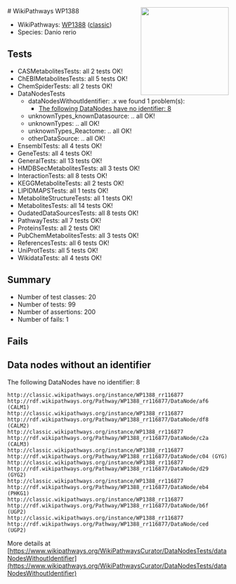 <img style="float: right; width: 200px" src="https://upload.wikimedia.org/wikipedia/commons/thumb/8/83/Wplogo_with_text_500.png/640px-Wplogo_with_text_500.png" />
# WikiPathways WP1388

* WikiPathways: [WP1388](https://wikipathways.org/pathways/WP1388) ([classic](https://classic.wikipathways.org/instance/WP1388))
* Species: Danio rerio
## Tests
* CASMetabolitesTests: all 2 tests OK!
* ChEBIMetabolitesTests: all 5 tests OK!
* ChemSpiderTests: all 2 tests OK!
* DataNodesTests
    * dataNodesWithoutIdentifier: .x we found 1 problem(s):
        * [The following DataNodes have no identifier: 8](#d2d32fa7)
    * unknownTypes_knownDatasource: .. all OK!
    * unknownTypes: .. all OK!
    * unknownTypes_Reactome: .. all OK!
    * otherDataSource: .. all OK!
* EnsemblTests: all 4 tests OK!
* GeneTests: all 4 tests OK!
* GeneralTests: all 13 tests OK!
* HMDBSecMetabolitesTests: all 3 tests OK!
* InteractionTests: all 8 tests OK!
* KEGGMetaboliteTests: all 2 tests OK!
* LIPIDMAPSTests: all 1 tests OK!
* MetaboliteStructureTests: all 1 tests OK!
* MetabolitesTests: all 14 tests OK!
* OudatedDataSourcesTests: all 8 tests OK!
* PathwayTests: all 7 tests OK!
* ProteinsTests: all 2 tests OK!
* PubChemMetabolitesTests: all 3 tests OK!
* ReferencesTests: all 6 tests OK!
* UniProtTests: all 5 tests OK!
* WikidataTests: all 4 tests OK!


## Summary

* Number of test classes: 20
* Number of tests: 99
* Number of assertions: 200
* Number of fails: 1

## Fails

<a name="d2d32fa7" />

## Data nodes without an identifier

The following DataNodes have no identifier: 8
```
http://classic.wikipathways.org/instance/WP1388_rr116877 http://rdf.wikipathways.org/Pathway/WP1388_rr116877/DataNode/af6 (CALM1)
http://classic.wikipathways.org/instance/WP1388_rr116877 http://rdf.wikipathways.org/Pathway/WP1388_rr116877/DataNode/df8 (CALM2)
http://classic.wikipathways.org/instance/WP1388_rr116877 http://rdf.wikipathways.org/Pathway/WP1388_rr116877/DataNode/c2a (CALM3)
http://classic.wikipathways.org/instance/WP1388_rr116877 http://rdf.wikipathways.org/Pathway/WP1388_rr116877/DataNode/c04 (GYG)
http://classic.wikipathways.org/instance/WP1388_rr116877 http://rdf.wikipathways.org/Pathway/WP1388_rr116877/DataNode/d29 (GYG2)
http://classic.wikipathways.org/instance/WP1388_rr116877 http://rdf.wikipathways.org/Pathway/WP1388_rr116877/DataNode/eb4 (PHKG1)
http://classic.wikipathways.org/instance/WP1388_rr116877 http://rdf.wikipathways.org/Pathway/WP1388_rr116877/DataNode/b6f (UGP2)
http://classic.wikipathways.org/instance/WP1388_rr116877 http://rdf.wikipathways.org/Pathway/WP1388_rr116877/DataNode/ced (UGP2)
```

More details at [https://www.wikipathways.org/WikiPathwaysCurator/DataNodesTests/dataNodesWithoutIdentifier](https://www.wikipathways.org/WikiPathwaysCurator/DataNodesTests/dataNodesWithoutIdentifier)

